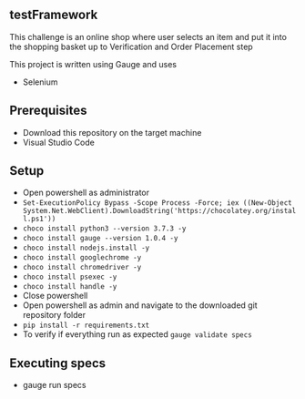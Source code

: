 ## testFramework
This challenge is an online shop where user selects an item and put it into the shopping basket up to Verification and Order Placement step

This project is written using Gauge and uses

* Selenium

## Prerequisites

* Download this repository on the target machine
* Visual Studio Code

## Setup

* Open powershell as administrator
* `Set-ExecutionPolicy Bypass -Scope Process -Force; iex ((New-Object System.Net.WebClient).DownloadString('https://chocolatey.org/install.ps1'))`
* `choco install python3 --version 3.7.3 -y`
* `choco install gauge --version 1.0.4 -y`
* `choco install nodejs.install -y`
* `choco install googlechrome -y`
* `choco install chromedriver -y`
* `choco install psexec -y`
* `choco install handle -y`
* Close powershell
* Open powershell as admin and navigate to the downloaded git repository folder
* `pip install -r requirements.txt`
* To verify if everything run as expected `gauge validate specs`

## Executing specs

* gauge run specs
